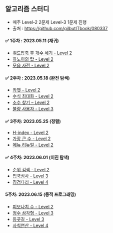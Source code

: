 ## 알고리즘 스터디 
- 매주 Level-2 2문제 Level-3 1문제 진행 
- 출처 : https://github.com/gilbutITbook/080337

#### ✅ 1주차 : 2023.05.11 (재귀) 
- [쿼드압축 후 개수 세기 - Level 2](https://school.programmers.co.kr/learn/courses/30/lessons/68936) <br>
- [하노이의 탑 - Level 2](https://school.programmers.co.kr/learn/courses/30/lessons/12946) <br>
- [모음 사전 - Level 2](https://school.programmers.co.kr/learn/courses/30/lessons/84512) <br>

#### ✅ 2주차 : 2023.05.18 (완전 탐색) 
- [카펫 – Level 2](https://school.programmers.co.kr/learn/courses/30/lessons/42842) </br>
- [수식 최대화 - Level 2](https://school.programmers.co.kr/learn/courses/30/lessons/67257) </br>
- [소수 찾기 – Level 2](https://school.programmers.co.kr/learn/courses/30/lessons/42839) </br>
- [불량 사용자 - Level 3](https://school.programmers.co.kr/learn/courses/30/lessons/64064) </br>

#### ✅ 3주차: 2023.05.25 (정렬)
- [H-index - Level 2](https://school.programmers.co.kr/learn/courses/30/lessons/42747) </br>
- [가장 큰 수 - Level 2](https://school.programmers.co.kr/learn/courses/30/lessons/42746) </br>
- [메뉴 리뉴얼 - Level 2](https://school.programmers.co.kr/learn/courses/30/lessons/72411) </br>

#### ✅ 4주차: 2023.06.01 (이진 탐색)
- [순위 검색 - Level 2](https://school.programmers.co.kr/learn/courses/30/lessons/72412) </br>
- [입국심사 - Level 3](https://school.programmers.co.kr/learn/courses/30/lessons/43238) </br>
- [징검다리 - Level 4](https://school.programmers.co.kr/learn/courses/30/lessons/43236) </br>

#### 5주차: 2023.06.15 (동적 프로그래밍)
- [피보나치 수 - Level 2](https://school.programmers.co.kr/learn/courses/30/lessons/12945) </br>
- [정수 삼각형 - Level 3](https://school.programmers.co.kr/learn/courses/30/lessons/43105) </br>
- [등굣길 - Level 3](https://school.programmers.co.kr/learn/courses/30/lessons/42898) </br>
- [사칙연산 - Level 4](https://school.programmers.co.kr/learn/courses/30/lessons/1843) </br>
